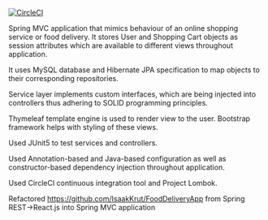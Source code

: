 [![CircleCI](https://circleci.com/gh/IsaakKrut/deliveryapp.svg?style=svg)](https://circleci.com/gh/IsaakKrut/deliveryapp)


Spring MVC application that mimics behaviour of an online shopping service or food delivery. It stores User and
Shopping Cart objects as session attributes which are available to different views throughout application.

It uses MySQL database and Hibernate JPA specification to map objects to their corresponding repositories.

Service layer implements custom interfaces, which are being injected into controllers thus adhering to
SOLID programming principles.

Thymeleaf template engine is used to render view to the user. Bootstrap framework helps with styling of these views.

Used JUnit5 to test services and controllers.

Used Annotation-based and Java-based configuration as well as constructor-based dependency injection 
throughout application.

Used CircleCI continuous integration tool and Project Lombok.

Refactored https://github.com/IsaakKrut/FoodDeliveryApp from Spring REST->React.js into Spring MVC application
